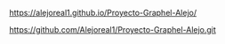 https://alejoreal1.github.io/Proyecto-Graphel-Alejo/


https://github.com/Alejoreal1/Proyecto-Graphel-Alejo.git
